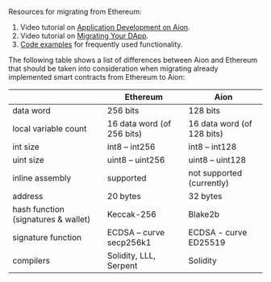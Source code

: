 Resources for migrating from Ethereum:
1. Video tutorial on [Application Development on Aion](https://www.youtube.com/watch?v=WbFpVf6R1pc&list=PL7eVtcQCTlGM7_o7G5pvpUciB0zSfe8CD&index=6).
2. Video tutorial on [Migrating Your DApp](https://www.youtube.com/watch?v=mBD6AqyXhJs&list=PL7eVtcQCTlGM7_o7G5pvpUciB0zSfe8CD&index=7).
3.  [Code examples](https://github.com/aionnetwork/aion/wiki/Application-Development-On-Aion) for frequently used functionality.

The following table shows a list of differences between Aion and Ethereum that should be taken into consideration when migrating already implemented smart contracts from Ethereum to Aion:

|  | Ethereum | Aion |
|--|--|--|
| data word | 256 bits | 128 bits |
| local variable count | 16 data word (of 256 bits) | 16 data word (of 128 bits) |
| int size | int8 – int256 | int8 – int128 |
| uint size | uint8 – uint256 | uint8 – uint128 |
| inline assembly | supported | not supported (currently) |
| address | 20 bytes | 32 bytes |
| hash function (signatures & wallet) | Keccak-256 | Blake2b |
| signature function | ECDSA – curve secp256k1 | ECDSA - curve ED25519 |
| compilers | Solidity, LLL, Serpent | Solidity |
